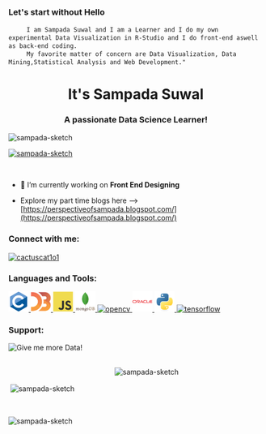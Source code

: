 
### Let's start without Hello
         I am Sampada Suwal and I am a Learner and I do my own experimental Data Visualization in R-Studio and I do front-end aswell as back-end coding.
         My favorite matter of concern are Data Visualization, Data Mining,Statistical Analysis and Web Development."
           
<h1 align="center">It's Sampada Suwal</h1>
<h3 align="center">A passionate Data Science Learner!</h3>

<p align="left"> <img src="https://komarev.com/ghpvc/?username=sampada-sketch&label=Profile%20views&color=0e75b6&style=flat" alt="sampada-sketch" /> </p>

<p align="left"> <a href="https://github.com/ryo-ma/github-profile-trophy"><img src="https://github-profile-trophy.vercel.app/?username=sampada-sketch" alt="sampada-sketch" /></a> </p>

<p align="left"> <a href="https://twitter.com/" target="blank"><img src="https://img.shields.io/twitter/follow/?logo=twitter&style=for-the-badge" alt="" /></a> </p>

- 🔭 I’m currently working on **Front End Designing**

- Explore my part time blogs here --> [https://perspectiveofsampada.blogspot.com/](https://perspectiveofsampada.blogspot.com/)

<h3 align="left">Connect with me:</h3>
<p align="left">
<a href="https://instagram.com/cactuscat1o1/" target="blank"><img align="center" src="https://raw.githubusercontent.com/rahuldkjain/github-profile-readme-generator/neutral-icons/src/images/icons/Social/instagram.svg" alt="cactuscat1o1" height="30" width="40" /></a>
</p>

<h3 align="left">Languages and Tools:</h3>
<p align="left"> <a href="https://www.cprogramming.com/" target="_blank"> <img src="https://raw.githubusercontent.com/devicons/devicon/master/icons/c/c-original.svg" alt="c" width="40" height="40"/> </a> <a href="https://d3js.org/" target="_blank"> <img src="https://raw.githubusercontent.com/devicons/devicon/master/icons/d3js/d3js-original.svg" alt="d3js" width="40" height="40"/> </a> <a href="https://developer.mozilla.org/en-US/docs/Web/JavaScript" target="_blank"> <img src="https://raw.githubusercontent.com/devicons/devicon/master/icons/javascript/javascript-original.svg" alt="javascript" width="40" height="40"/> </a> <a href="https://www.mongodb.com/" target="_blank"> <img src="https://raw.githubusercontent.com/devicons/devicon/master/icons/mongodb/mongodb-original-wordmark.svg" alt="mongodb" width="40" height="40"/> </a> <a href="https://opencv.org/" target="_blank"> <img src="https://www.vectorlogo.zone/logos/opencv/opencv-icon.svg" alt="opencv" width="40" height="40"/> </a> <a href="https://www.oracle.com/" target="_blank"> <img src="https://raw.githubusercontent.com/devicons/devicon/master/icons/oracle/oracle-original.svg" alt="oracle" width="40" height="40"/> </a> <a href="https://www.python.org" target="_blank"> <img src="https://raw.githubusercontent.com/devicons/devicon/master/icons/python/python-original.svg" alt="python" width="40" height="40"/> </a> <a href="https://www.tensorflow.org" target="_blank"> <img src="https://www.vectorlogo.zone/logos/tensorflow/tensorflow-icon.svg" alt="tensorflow" width="40" height="40"/> </a> </p>

<h3 align="left">Support:</h3>
<p><a href="https://www.buymeacoffee.com/Give me more Data!"> <img align="left" src="https://cdn.buymeacoffee.com/buttons/v2/default-yellow.png" height="50" width="210" alt="Give me more Data!" /></a></p><br><br>

<p><img align="left" src="https://github-readme-stats.vercel.app/api/top-langs?username=sampada-sketch&show_icons=true&locale=en&layout=compact" alt="sampada-sketch" /></p>
<br>
<p>&nbsp;<img align="center" src="https://github-readme-stats.vercel.app/api?username=sampada-sketch&show_icons=true&locale=en" alt="sampada-sketch" /></p>
<br>
<p><img align="center" src="https://github-readme-streak-stats.herokuapp.com/?user=sampada-sketch&" alt="sampada-sketch" /></p>
